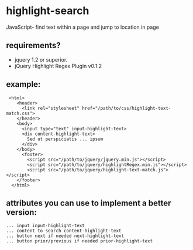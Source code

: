 # highlight-search
JavaScript- find text within a page and jump to location in page

## requirements?
 - jquery 1.2 or superior.
 - jQuery Highlight Regex Plugin v0.1.2
 
## example:
```
 <html>
    <header>
      <link rel="stylesheet" href="/path/to/css/highlight-text-match.css">
    </header>
    <body>
      <input type="text" input-highlight-text>
      <div content-highlight-text>
        Sed ut perspiciatis ... ipsum 
      </div>
    </body>
      <footer>
        <script src="/path/to/jquery/jquery.min.js"></script>
        <script src="/path/to/jquery/highlightRegex.min.js"></script>
        <script src="/path/to/jquery/highlight-text-match.js"></script>        
    </footer>
  </html>
  ```
  
  ## attributes you can use to implement a better version:
    ... input input-highlight-text 
    ... content to search content-highlight-text
    ... button next if needed next-highlight-text
    ... button prior/previous if needed prior-highlight-text
  
